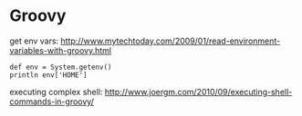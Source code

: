 # Groovy

get env vars: http://www.mytechtoday.com/2009/01/read-environment-variables-with-groovy.html

```
def env = System.getenv()
println env['HOME']
```

executing complex shell: http://www.joergm.com/2010/09/executing-shell-commands-in-groovy/





